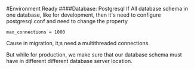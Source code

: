 #Environment Ready
####Database: Postgresql
If All database schema in one database, like for development,
then it's need to configure postgresql.conf
and need to change the property 

    max_connections = 1000

Cause in migration, it;s need a multithreaded connections.

But while for production, we make sure that our database schema must have in
different different database server location.
